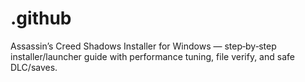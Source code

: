# .github
Assassin’s Creed Shadows Installer for Windows — step‑by‑step installer/launcher guide with performance tuning, file verify, and safe DLC/saves.
